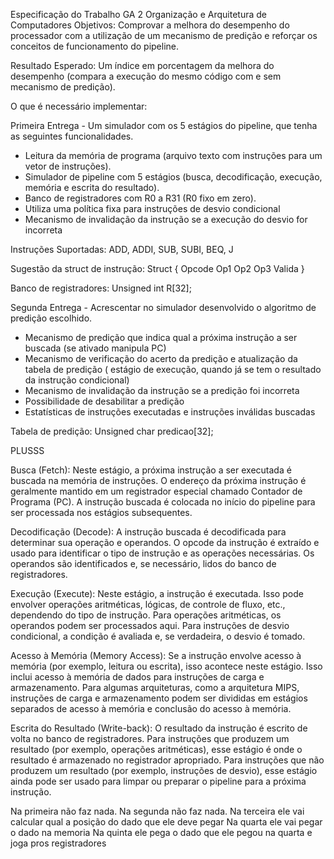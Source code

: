 Especificação do Trabalho  GA 2
Organização e Arquitetura de Computadores
Objetivos:  Comprovar a melhora do desempenho do processador com a utilização de um mecanismo de predição e reforçar os conceitos de funcionamento do pipeline.

Resultado Esperado:  Um índice em porcentagem da melhora do desempenho (compara a execução do mesmo código com e sem mecanismo de predição).

O que é necessário implementar:

Primeira Entrega - Um simulador com os 5 estágios do pipeline, que tenha as seguintes funcionalidades.
- Leitura da memória de programa (arquivo texto com instruções para um vetor de instruções).
- Simulador de pipeline com 5 estágios (busca, decodificação, execução, memória e escrita do resultado).
- Banco de registradores com R0 a R31 (R0 fixo em zero).
- Utiliza uma política fixa para instruções de desvio condicional
- Mecanismo de invalidação da instrução se a execução do desvio for incorreta

Instruções Suportadas:
ADD, ADDI, SUB, SUBI, BEQ, J

Sugestão da struct de instrução:
Struct {
	Opcode
	Op1
	Op2
	Op3
	Valida
}

Banco de registradores:
Unsigned int R[32];


Segunda Entrega - Acrescentar no simulador desenvolvido o algoritmo de predição escolhido.
- Mecanismo de predição que indica qual a próxima instrução a ser buscada (se ativado manipula PC)
- Mecanismo de verificação do acerto da predição e  atualização da tabela de predição ( estágio de execução, quando já  se tem o resultado da instrução condicional)
- Mecanismo de invalidação da instrução se a predição foi incorreta
- Possibilidade de desabilitar a predição
- Estatísticas de  instruções executadas e   instruções inválidas buscadas


Tabela de predição:
Unsigned char  predicao[32];



PLUSSS

Busca (Fetch):
Neste estágio, a próxima instrução a ser executada é buscada na memória de instruções.
O endereço da próxima instrução é geralmente mantido em um registrador especial chamado Contador de Programa (PC).
A instrução buscada é colocada no início do pipeline para ser processada nos estágios subsequentes.

Decodificação (Decode):
A instrução buscada é decodificada para determinar sua operação e operandos.
O opcode da instrução é extraído e usado para identificar o tipo de instrução e as operações necessárias.
Os operandos são identificados e, se necessário, lidos do banco de registradores.

Execução (Execute):
Neste estágio, a instrução é executada.
Isso pode envolver operações aritméticas, lógicas, de controle de fluxo, etc., dependendo do tipo de instrução.
Para operações aritméticas, os operandos podem ser processados aqui.
Para instruções de desvio condicional, a condição é avaliada e, se verdadeira, o desvio é tomado.

Acesso à Memória (Memory Access):
Se a instrução envolve acesso à memória (por exemplo, leitura ou escrita), isso acontece neste estágio.
Isso inclui acesso à memória de dados para instruções de carga e armazenamento.
Para algumas arquiteturas, como a arquitetura MIPS, instruções de carga e armazenamento podem ser divididas em estágios separados de acesso à memória e conclusão do acesso à memória.

Escrita do Resultado (Write-back):
O resultado da instrução é escrito de volta no banco de registradores.
Para instruções que produzem um resultado (por exemplo, operações aritméticas), esse estágio é onde o resultado é armazenado no registrador apropriado.
Para instruções que não produzem um resultado (por exemplo, instruções de desvio), esse estágio ainda pode ser usado para limpar ou preparar o pipeline para a próxima instrução.






Na primeira não faz nada.
Na segunda não faz nada.
Na terceira ele vai calcular qual a posição do dado que ele deve pegar
Na quarta ele vai pegar o dado na memoria
Na quinta ele pega o dado que ele pegou na quarta e joga pros registradores

